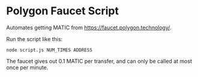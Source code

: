 # Polygon Faucet Script

Automates getting MATIC from https://faucet.polygon.technology/.

Run the script like this:

```
node script.js NUM_TIMES ADDRESS
```

The faucet gives out 0.1 MATIC per transfer, and can only be called at most once per minute.
